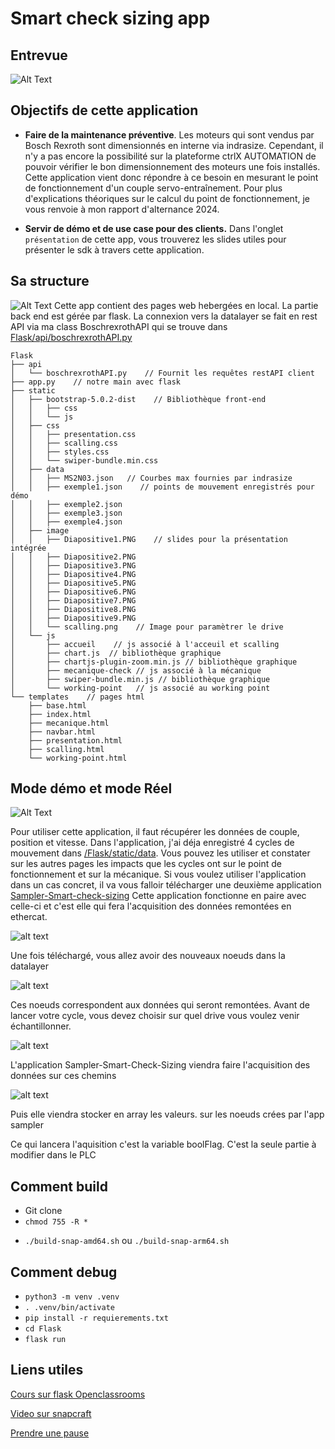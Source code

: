 # Smart check sizing app
## Entrevue
![Alt Text](ReadmePic/demo.gif)

## Objectifs de cette application 

* **Faire de la maintenance préventive**. Les moteurs qui sont vendus par Bosch Rexroth sont dimensionnés en interne via indrasize. Cependant, il n'y a pas encore la possibilité sur la plateforme ctrlX AUTOMATION de pouvoir vérifier le bon dimensionnement des moteurs une fois installés. Cette application vient donc répondre à ce besoin en mesurant le point de fonctionnement d'un couple servo-entraînement. Pour plus d'explications théoriques sur le calcul du point de fonctionnement, je vous renvoie à mon rapport d'alternance 2024.

* **Servir de démo et de use case pour des clients.** Dans l'onglet ```présentation``` de cette app, vous trouverez les slides utiles pour présenter le sdk à travers cette application.

## Sa structure 
![Alt Text](ReadmePic/presentation2.png)
Cette app contient des pages web hebergées en local. La partie back end est gérée par flask. La connexion vers la datalayer se fait en rest API via ma class BoschrexrothAPI qui se trouve dans [Flask/api/boschrexrothAPI.py](Flask/api/boschrexrothAPI.py)

```
Flask
├── api
│   └── boschrexrothAPI.py    // Fournit les requêtes restAPI client 
├── app.py    // notre main avec flask
├── static
│   ├── bootstrap-5.0.2-dist    // Bibliothèque front-end
│   │   ├── css
│   │   └── js
│   ├── css
│   │   ├── presentation.css
│   │   ├── scalling.css
│   │   ├── styles.css
│   │   └── swiper-bundle.min.css
│   ├── data
│   │   ├── MS2N03.json   // Courbes max fournies par indrasize
│   │   ├── exemple1.json    // points de mouvement enregistrés pour démo
│   │   ├── exemple2.json
│   │   ├── exemple3.json
│   │   ├── exemple4.json
│   ├── image
│   │   ├── Diapositive1.PNG    // slides pour la présentation intégrée
│   │   ├── Diapositive2.PNG
│   │   ├── Diapositive3.PNG
│   │   ├── Diapositive4.PNG
│   │   ├── Diapositive5.PNG
│   │   ├── Diapositive6.PNG
│   │   ├── Diapositive7.PNG
│   │   ├── Diapositive8.PNG
│   │   ├── Diapositive9.PNG
│   │   └── scalling.png    // Image pour paramètrer le drive
│   └── js
│       ├── accueil    // js associé à l'acceuil et scalling
│       ├── chart.js  // bibliothèque graphique
│       ├── chartjs-plugin-zoom.min.js // bibliothèque graphique
│       ├── mecanique-check // js associé à la mécanique
│       ├── swiper-bundle.min.js // bibliothèque graphique
│       └── working-point   // js associé au working point
└── templates    // pages html 
    ├── base.html
    ├── index.html
    ├── mecanique.html
    ├── navbar.html
    ├── presentation.html
    ├── scalling.html
    └── working-point.html
```
## Mode démo et mode Réel

![Alt Text](ReadmePic/modeDemo.png)

Pour utiliser cette application, il faut récupérer les données de couple, position et vitesse. Dans l'application, j'ai déja enregistré 4 cycles de mouvement dans [/Flask/static/data](Flask/static/data).
Vous pouvez les utiliser et constater sur les autres pages les impacts que les cycles ont sur le point de fonctionnement et sur la mécanique. Si vous voulez utiliser l'application dans un cas concret, il va vous falloir télécharger une deuxième application [Sampler-Smart-check-sizing](https://github.com/Felix-73/CTRLX-SDK-APP-Sampler-Smart-check-sizing) 
Cette application fonctionne en paire avec celle-ci et c'est elle qui fera l'acquisition des données remontées en ethercat.

![alt text](ReadmePic/acquisition.png)

Une fois téléchargé, vous allez avoir des nouveaux noeuds dans la datalayer 

![alt text](ReadmePic/datalayer.png)

Ces noeuds correspondent aux données qui seront remontées. Avant de lancer votre cycle, vous devez choisir sur quel drive vous voulez venir échantillonner. 

![alt text](ReadmePic/modeReel.png)

L'application Sampler-Smart-Check-Sizing viendra faire l'acquisition des données sur ces chemins 

![alt text](ReadmePic/pathName.png)

Puis elle viendra stocker en array les valeurs. sur les noeuds crées par l'app sampler

Ce qui lancera l'aquisition c'est la variable boolFlag. C'est la seule partie à modifier dans le PLC


## Comment build 
- Git clone 
- ```chmod 755 -R *```
* ```./build-snap-amd64.sh``` ou ```./build-snap-arm64.sh```

## Comment debug
- ```python3 -m venv .venv```
- ```. .venv/bin/activate```
- ```pip install -r requierements.txt```
- ```cd Flask```
- ```flask run```

## Liens utiles 
[Cours sur flask Openclassrooms](https://openclassrooms.com/fr/courses/4425066-concevez-un-site-avec-flask)

[Video sur snapcraft](https://www.youtube.com/watch?v=BEp_l2oUcD8)

[Prendre une pause](https://pointerpointer.com/)


